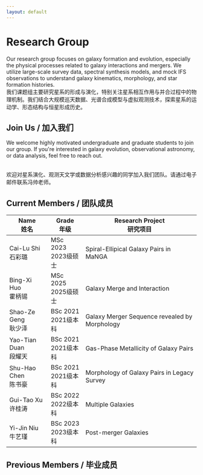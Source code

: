```yaml
---
layout: default
---
```


# Research Group

Our research group focuses on galaxy formation and evolution, especially the physical processes related to galaxy interactions and mergers. We utilize large-scale survey data, spectral synthesis models, and mock IFS observations to understand galaxy kinematics, morphology, and star formation histories.
<br> 我们课题组主要研究星系的形成与演化，特别关注星系相互作用与并合过程中的物理机制。我们结合大规模巡天数据、光谱合成模型与虚拟观测技术，探索星系的运动学、形态结构与恒星形成历史。

## Join Us / 加入我们

We welcome highly motivated undergraduate and graduate students to join our group. If you're interested in galaxy evolution, observational astronomy, or data analysis, feel free to reach out.

<br> 欢迎对星系演化、观测天文学或数据分析感兴趣的同学加入我们团队。请通过电子邮件联系冯帅老师。


## Current Members / 团队成员

Name <br> 姓名 | Grade <br> 年级 | Research Project <br> 研究项目
-----------|--------|------
Cai-Lu Shi <br> 石彩璐 | MSc 2023 <br> 2023级硕士 | Spiral-Ellipical Galaxy Pairs in MaNGA
Bing-Xi Huo <br> 霍柄锡 | MSc 2025 <br> 2025级硕士 | Galaxy Merge and Interaction
Shao-Ze Geng <br> 耿少泽 | BSc 2021 <br> 2021级本科 | Galaxy Merger Sequence revealed by Morphology
Yao-Tian Duan <br> 段耀天 | BSc 2021 <br> 2021级本科 | Gas-Phase Metallicity of Galaxy Pairs
Shu-Hao Chen <br> 陈书豪 | BSc 2021 <br> 2021级本科 | Morphology of Galaxy Pairs in Legacy Survey
Gui-Tao Xu <br> 许桂涛 | BSc 2022 <br> 2022级本科 | Multiple Galaxies
Yi-Jin Niu <br> 牛艺瑾 | BSc 2023 <br> 2023级本科 | Post-merger Galaxies

## Previous Members / 毕业成员